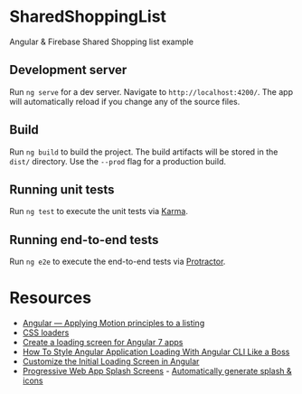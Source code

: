 # SharedShoppingList

Angular & Firebase Shared Shopping list example

## Development server

Run `ng serve` for a dev server. Navigate to `http://localhost:4200/`. The app will automatically reload if you change any of the source files.

## Build

Run `ng build` to build the project. The build artifacts will be stored in the `dist/` directory. Use the `--prod` flag for a production build.

## Running unit tests

Run `ng test` to execute the unit tests via [Karma](https://karma-runner.github.io).

## Running end-to-end tests

Run `ng e2e` to execute the end-to-end tests via [Protractor](http://www.protractortest.org/).

# Resources 
- [Angular — Applying Motion principles to a listing](https://medium.com/google-developer-experts/angular-applying-motion-principles-to-a-list-d5cdd35c899e)
- [CSS loaders](https://freefrontend.com/css-loaders/)
- [Create a loading screen for Angular 7 apps](https://nezhar.com/blog/create-a-loading-screen-for-angular-apps/)
- [How To Style Angular Application Loading With Angular CLI Like a Boss](https://medium.com/@tomastrajan/how-to-style-angular-application-loading-with-angular-cli-like-a-boss-cdd4f5358554)
- [Customize the Initial Loading Screen in Angular](https://angularfirebase.com/lessons/customize-the-initial-loading-screen-in-angular/)
- [Progressive Web App Splash Screens](https://medium.com/@applification/progressive-web-app-splash-screens-80340b45d210)
- [Automatically generate splash & icons](https://itnext.io/pwa-splash-screen-and-icon-generator-a74ebb8a130)
